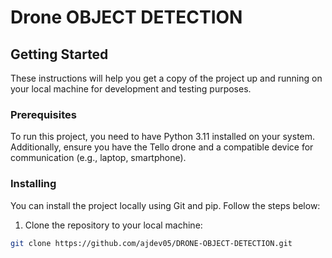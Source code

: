 # Drone OBJECT DETECTION

## Getting Started

These instructions will help you get a copy of the project up and running on your local machine for development and testing purposes.

### Prerequisites

To run this project, you need to have Python 3.11 installed on your system. Additionally, ensure you have the Tello drone and a compatible device for communication (e.g., laptop, smartphone).

### Installing

You can install the project locally using Git and pip. Follow the steps below:

1. Clone the repository to your local machine:

```bash
git clone https://github.com/ajdev05/DRONE-OBJECT-DETECTION.git
